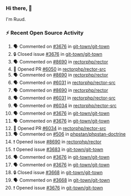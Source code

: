 ### Hi there, 👋

I'm Ruud.
 
### :zap: Recent Open Source Activity

<!--START_SECTION:activity-->
1. 🗣 Commented on [#3676](https://github.com/git-town/git-town/issues/3676#issuecomment-2192228085) in [git-town/git-town](https://github.com/git-town/git-town)
2. 🔒 Closed issue [#3676](https://github.com/git-town/git-town/issues/3676) in [git-town/git-town](https://github.com/git-town/git-town)
3. 🗣 Commented on [#8690](https://github.com/rectorphp/rector/issues/8690#issuecomment-2192212169) in [rectorphp/rector](https://github.com/rectorphp/rector)
4. 💪 Opened PR [#6050](https://github.com/rectorphp/rector-src/pull/6050) in [rectorphp/rector-src](https://github.com/rectorphp/rector-src)
5. 🗣 Commented on [#8690](https://github.com/rectorphp/rector/issues/8690#issuecomment-2192054444) in [rectorphp/rector](https://github.com/rectorphp/rector)
6. 🗣 Commented on [#6031](https://github.com/rectorphp/rector-src/pull/6031#issuecomment-2191358295) in [rectorphp/rector-src](https://github.com/rectorphp/rector-src)
7. 🗣 Commented on [#8690](https://github.com/rectorphp/rector/issues/8690#issuecomment-2191058953) in [rectorphp/rector](https://github.com/rectorphp/rector)
8. 🗣 Commented on [#6031](https://github.com/rectorphp/rector-src/pull/6031#issuecomment-2191051272) in [rectorphp/rector-src](https://github.com/rectorphp/rector-src)
9. 🗣 Commented on [#6034](https://github.com/rectorphp/rector-src/pull/6034#issuecomment-2191043718) in [rectorphp/rector-src](https://github.com/rectorphp/rector-src)
10. 🗣 Commented on [#3676](https://github.com/git-town/git-town/issues/3676#issuecomment-2190925383) in [git-town/git-town](https://github.com/git-town/git-town)
11. 🗣 Commented on [#3676](https://github.com/git-town/git-town/issues/3676#issuecomment-2190916982) in [git-town/git-town](https://github.com/git-town/git-town)
12. 💪 Opened PR [#6034](https://github.com/rectorphp/rector-src/pull/6034) in [rectorphp/rector-src](https://github.com/rectorphp/rector-src)
13. 🗣 Commented on [#506](https://github.com/phpstan/phpstan-doctrine/pull/506#issuecomment-2189529130) in [phpstan/phpstan-doctrine](https://github.com/phpstan/phpstan-doctrine)
14. ❗ Opened issue [#8690](https://github.com/rectorphp/rector/issues/8690) in [rectorphp/rector](https://github.com/rectorphp/rector)
15. ❗ Opened issue [#3683](https://github.com/git-town/git-town/issues/3683) in [git-town/git-town](https://github.com/git-town/git-town)
16. 🗣 Commented on [#3676](https://github.com/git-town/git-town/issues/3676#issuecomment-2188138330) in [git-town/git-town](https://github.com/git-town/git-town)
17. 🗣 Commented on [#3676](https://github.com/git-town/git-town/issues/3676#issuecomment-2188081956) in [git-town/git-town](https://github.com/git-town/git-town)
18. 🔒 Closed issue [#3668](https://github.com/git-town/git-town/issues/3668) in [git-town/git-town](https://github.com/git-town/git-town)
19. 🗣 Commented on [#3668](https://github.com/git-town/git-town/issues/3668#issuecomment-2188019555) in [git-town/git-town](https://github.com/git-town/git-town)
20. ❗ Opened issue [#3676](https://github.com/git-town/git-town/issues/3676) in [git-town/git-town](https://github.com/git-town/git-town)
<!--END_SECTION:activity-->
